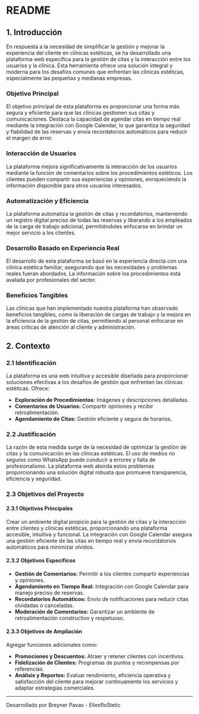 # README

## 1. Introducción

En respuesta a la necesidad de simplificar la gestión y mejorar la experiencia del cliente en clínicas estéticas, se ha desarrollado una plataforma web específica para la gestión de citas y la interacción entre los usuarios y la clínica. Esta herramienta ofrece una solución integral y moderna para los desafíos comunes que enfrentan las clínicas estéticas, especialmente las pequeñas y medianas empresas.

### Objetivo Principal
El objetivo principal de esta plataforma es proporcionar una forma más segura y eficiente para que las clínicas gestionen sus citas y comunicaciones. Destaca la capacidad de agendar citas en tiempo real mediante la integración con Google Calendar, lo que garantiza la seguridad y fiabilidad de las reservas y envía recordatorios automáticos para reducir el margen de error.

### Interacción de Usuarios
La plataforma mejora significativamente la interacción de los usuarios mediante la función de comentarios sobre los procedimientos estéticos. Los clientes pueden compartir sus experiencias y opiniones, enriqueciendo la información disponible para otros usuarios interesados.

### Automatización y Eficiencia
La plataforma automatiza la gestión de citas y recordatorios, manteniendo un registro digital preciso de todas las reservas y liberando a los empleados de la carga de trabajo adicional, permitiéndoles enfocarse en brindar un mejor servicio a los clientes.

### Desarrollo Basado en Experiencia Real
El desarrollo de esta plataforma se basó en la experiencia directa con una clínica estética familiar, asegurando que las necesidades y problemas reales fueran abordados. La información sobre los procedimientos está avalada por profesionales del sector.

### Beneficios Tangibles
Las clínicas que han implementado nuestra plataforma han observado beneficios tangibles, como la liberación de cargas de trabajo y la mejora en la eficiencia de la gestión de citas, permitiendo al personal enfocarse en áreas críticas de atención al cliente y administración.

## 2. Contexto

### 2.1 Identificación

La plataforma es una web intuitiva y accesible diseñada para proporcionar soluciones efectivas a los desafíos de gestión que enfrentan las clínicas estéticas. Ofrece:

- **Exploración de Procedimientos:** Imágenes y descripciones detalladas.
- **Comentarios de Usuarios:** Compartir opiniones y recibir retroalimentación.
- **Agendamiento de Citas:** Gestión eficiente y segura de horarios.

### 2.2 Justificación

La razón de esta medida surge de la necesidad de optimizar la gestión de citas y la comunicación en las clínicas estéticas. El uso de medios no seguros como WhatsApp puede conducir a errores y falta de profesionalismo. La plataforma web aborda estos problemas proporcionando una solución digital robusta que promueve transparencia, eficiencia y seguridad.

### 2.3 Objetivos del Proyecto

#### 2.3.1 Objetivos Principales

Crear un ambiente digital propicio para la gestión de citas y la interacción entre clientes y clínicas estéticas, proporcionando una plataforma accesible, intuitiva y funcional. La integración con Google Calendar asegura una gestión eficiente de las citas en tiempo real y envía recordatorios automáticos para minimizar olvidos.

#### 2.3.2 Objetivos Específicos

- **Gestión de Comentarios:** Permitir a los clientes compartir experiencias y opiniones.
- **Agendamiento en Tiempo Real:** Integración con Google Calendar para manejo preciso de reservas.
- **Recordatorios Automáticos:** Envío de notificaciones para reducir citas olvidadas o canceladas.
- **Moderación de Comentarios:** Garantizar un ambiente de retroalimentación constructivo y respetuoso.

#### 2.3.3 Objetivos de Ampliación

Agregar funciones adicionales como:

- **Promociones y Descuentos:** Atraer y retener clientes con incentivos.
- **Fidelización de Clientes:** Programas de puntos y recompensas por referencias.
- **Análisis y Reportes:** Evaluar rendimiento, eficiencia operativa y satisfacción del cliente para mejorar continuamente los servicios y adaptar estrategias comerciales.

---

Desarrollado por Breyner Pavas - EliesfloStetic

